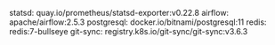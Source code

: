statsd: quay.io/prometheus/statsd-exporter:v0.22.8
airflow: apache/airflow:2.5.3
postgresql: docker.io/bitnami/postgresql:11
redis: redis:7-bullseye
git-sync: registry.k8s.io/git-sync/git-sync:v3.6.3

